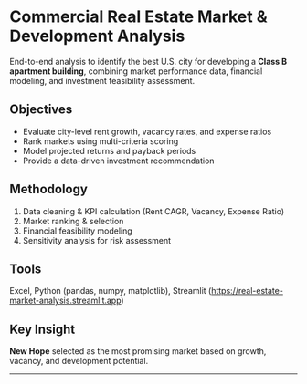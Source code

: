 # Commercial Real Estate Market & Development Analysis

End-to-end analysis to identify the best U.S. city for developing a **Class B apartment building**, combining market performance data, financial modeling, and investment feasibility assessment.

## Objectives
- Evaluate city-level rent growth, vacancy rates, and expense ratios
- Rank markets using multi-criteria scoring
- Model projected returns and payback periods
- Provide a data-driven investment recommendation

## Methodology
1. Data cleaning & KPI calculation (Rent CAGR, Vacancy, Expense Ratio)
2. Market ranking & selection
3. Financial feasibility modeling
4. Sensitivity analysis for risk assessment

## Tools
Excel, Python (pandas, numpy, matplotlib), Streamlit (https://real-estate-market-analysis.streamlit.app)

## Key Insight
**New Hope** selected as the most promising market based on growth, vacancy, and development potential.


---
